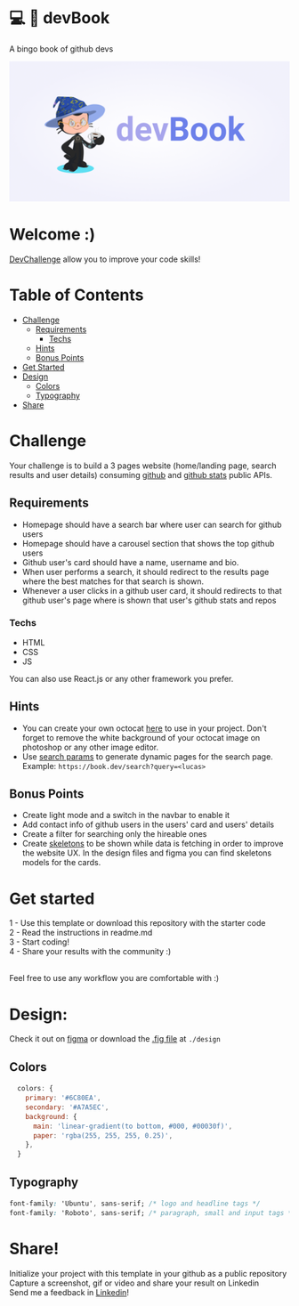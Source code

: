 
# :computer: :green_book: devBook

A bingo book of github devs

![](/static/banner.png)

# Welcome :)
<a href="https://devchallenge.now.sh/"> DevChallenge</a> allow you to improve your code skills!

# Table of Contents

  - [Challenge](#challenge)
    - [Requirements](#requirements)
      - [Techs](#techs)
    - [Hints](#hints)
    - [Bonus Points](#bonus-points)
  - [Get Started](#get-started)
  - [Design](#design)
    - [Colors](#colors)
    - [Typography](#typography)
  - [Share](#share)
  
# Challenge
Your challenge is to build a 3 pages website (home/landing page, search results and user details) consuming [github](https://docs.github.com/en/rest/reference/search) and [github stats](https://github.com/anuraghazra/github-readme-stats) public APIs.

## Requirements
- Homepage should have a search bar where user can search for github users
- Homepage should have a carousel section that shows the top github users
- Github user's card should have a name, username and bio.
- When user performs a search, it should redirect to the results page where the best matches for that search is shown.
- Whenever a user clicks in a github user card, it should redirects to that github user's page where is shown that user's github stats and repos

### Techs
- HTML
- CSS
- JS

You can also use React.js or any other framework you prefer.

## Hints
- You can create your own octocat [here](https://myoctocat.com/build-your-octocat/) to use in your project. Don't forget to remove the white background of your octocat image on photoshop or any other image editor.
- Use [search params](https://developer.mozilla.org/en-US/docs/Web/API/URLSearchParams) to generate dynamic pages for the search page. Example: `https://book.dev/search?query=<lucas>`

## Bonus Points

- Create light mode and a switch in the navbar to enable it
- Add contact info of github users in the users' card and users' details
- Create a filter for searching only the hireable ones
- Create [skeletons](https://uxdesign.cc/what-you-should-know-about-skeleton-screens-a820c45a571a) to be shown while data is fetching in order to improve the website UX. In the design files and figma you can find skeletons models for the cards.

# Get started
1 - Use this template or download this repository with the starter code<br>
2 - Read the instructions in readme.md<br>
3 - Start coding!<br>
4 - Share your results with the community :)<br>
<br>


Feel free to use any workflow you are comfortable with :)

# Design:
Check it out on [figma](https://www.figma.com/file/VEMlScBkM2J9lQ1dMayXpP/devbook?node-id=1%3A4) or download the [.fig file](https://github.com/lucas-lm/devbook-devchallenge/blob/master/design/devbook.fig) at `./design`

## Colors
```js
  colors: {
    primary: '#6C80EA',
    secondary: '#A7A5EC',
    background: {
      main: 'linear-gradient(to bottom, #000, #00030f)',
      paper: 'rgba(255, 255, 255, 0.25)',
    },
  }
```

## Typography
```css
font-family: 'Ubuntu', sans-serif; /* logo and headline tags */
font-family: 'Roboto', sans-serif; /* paragraph, small and input tags */
```

# Share!
Initialize your project with this template in your github as a public repository<br>
Capture a screenshot, gif or video and share your result on Linkedin<br>
Send me a feedback in  <a href="https://www.linkedin.com/in/lucas-lm/">Linkedin</a>!<br>
